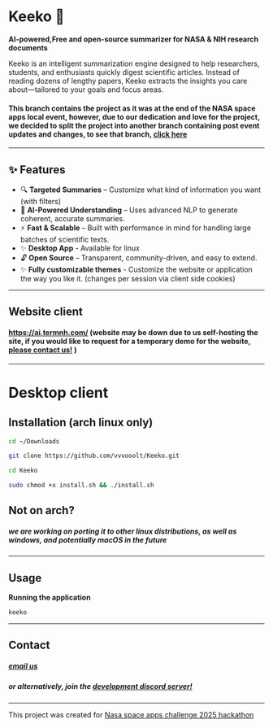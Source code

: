 # Keeko 🚀  
**AI-powered,Free and open-source summarizer for NASA & NIH research documents**  

Keeko is an intelligent summarization engine designed to help researchers, students, and enthusiasts quickly digest scientific articles. Instead of reading dozens of lengthy papers, Keeko extracts the insights you care about—tailored to your goals and focus areas.  

#### This branch contains the project as it was at the end of the NASA space apps local event, however, due to our dedication and love for the project, we decided to split the project into another branch containing post event updates and changes, to see that branch, [click here](https://github.com/vvvooolt/Keeko/tree/POST-EVENT-UPDATES)

---

## ✨ Features  
- 🔍 **Targeted Summaries** – Customize what kind of information you want (with filters) 
- 🧠 **AI-Powered Understanding** – Uses advanced NLP to generate coherent, accurate summaries.  
- ⚡ **Fast & Scalable** – Built with performance in mind for handling large batches of scientific texts.  
- ✨ **Desktop App** - Available for linux 
- 🔓 **Open Source** – Transparent, community-driven, and easy to extend.  
- ✨ **Fully customizable themes** - Customize the website or application the way you like it. (changes per session via client side cookies)

---
## Website client

#### https://ai.termnh.com/ (website may be down due to us self-hosting the site, if you would like to request for a temporary demo for the website, [please contact us!](https://github.com/vvvooolt/Keeko/#Contact) )
---
# Desktop client
## Installation (arch linux only)
```sh
cd ~/Downloads

git clone https://github.com/vvvooolt/Keeko.git

cd Keeko

sudo chmod +x install.sh && ./install.sh
```
## Not on arch? 
##### we are working on porting it to other linux distributions, as well as windows, and potentially macOS in the future
---
## Usage
**Running the application**
```sh
keeko
```
---
## Contact
##### [email us](mailto:contact@keeko.termnh.com)
##### or alternatively, join the [development discord server!](https://discord.gg/NGdepUFaec)
---
This project was created for [Nasa space apps challenge 2025 hackathon](https://www.spaceappschallenge.org/2025/)


